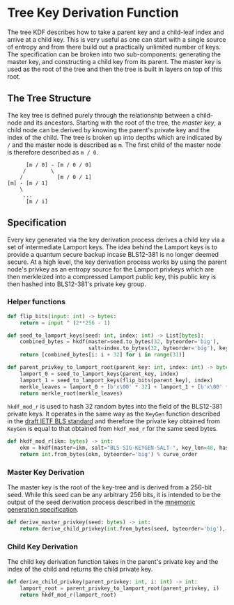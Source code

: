 # Tree Key Derivation Function

The tree KDF describes how to take a parent key and a child-leaf index and arrive at a child key. This is very useful as one can start with a single source of entropy and from there build out a practically unlimited number of keys. The specification can be broken into two sub-components: generating the master key, and constructing a child key from its parent. The master key is used as the root of the tree and then the tree is built in layers on top of this root.

## The Tree Structure

The key tree is defined purely through the relationship between a child-node and its ancestors. Starting with the root of the tree, the *master key*, a child node can be derived by knowing the parent's private key and the index of the child. The tree is broken up into depths which are indicated by `/` and the master node is described as `m`. The first child of the master node is therefore described as `m / 0`.

```text
      [m / 0] - [m / 0 / 0]
     /        \
    /           [m / 0 / 1]
[m] - [m / 1]
    \
     ...
      [m / i]
```

## Specification

Every key generated via the key derivation process derives a child key via a set of intermediate Lamport keys. The idea behind the Lamport keys is to provide a quantum secure backup incase BLS12-381 is no longer deemed secure. At a high level, the key derivation process works by using the parent node's privkey as an entropy source for the Lamport privkeys which are then merkleized into a compressed Lamport public key, this public key is then hashed into BLS12-381's private key group.

### Helper functions

```python
def flip_bits(input: int) -> bytes:
    return = input ^ (2**256 - 1)
```

```python
def seed_to_lamport_keys(seed: int, index: int) -> List[bytes]:
    combined_bytes = hkdf(master=seed.to_bytes(32, byteorder='big'),
                          salt=index.to_bytes(32, byteorder='big'), key_len=8160, hashmod=sha256)
    return [combined_bytes[i: i + 32] for i in range(31)]
```

```python
def parent_privkey_to_lamport_root(parent_key: int, index: int) -> bytes:
    lamport_0 = seed_to_lamport_keys(parent_key, index)
    lamport_1 = seed_to_lamport_keys(flip_bits(parent_key), index)
    merkle_leaves = lamport_0 + [b'x\00' * 32] + lamport_1 + [b'x\00' * 32]
    return merkle_root(merkle_leaves)
```

`hkdf_mod_r` is used to hash 32 random bytes into the field of the BLS12-381 private keys. It operates in the same way as the `KeyGen` function described in the [draft IETF BLS standard](https://github.com/cfrg/draft-irtf-cfrg-bls-signature/blob/master/draft-irtf-cfrg-bls-signature-00.txt) and therefore the private key obtained from `KeyGen` is equal to that obtained from `hkdf_mod_r` for the same seed bytes.

```python
def hkdf_mod_r(ikm: bytes) -> int:
    okm = hkdf(master=ikm, salt="BLS-SIG-KEYGEN-SALT-", key_len=48, hashmod=sha256)
    return int.from_bytes(okm, byteorder='big') % curve_order
```

### Master Key Derivation

The master key is the root of the key-tree and is derived from a 256-bit seed. While this seed can be any arbitrary 256 bits, it is intended to be the output of the seed derivation process described in the [mnemonic generation specification](./mnemonic.md).

```python
def derive_master_privkey(seed: bytes) -> int:
    return derive_child_privkey(int.from_bytes(seed, byteorder='big'), 0)
```

### Child Key Derivation

The child key derivation function takes in the parent's private key and the index of the child and returns the child private key.

```python
def derive_child_privkey(parent_privkey: int, i: int) -> int:
    lamport_root = parent_privkey_to_lamport_root(parent_privkey, i)
    return hkdf_mod_r(lamport_root)
```

